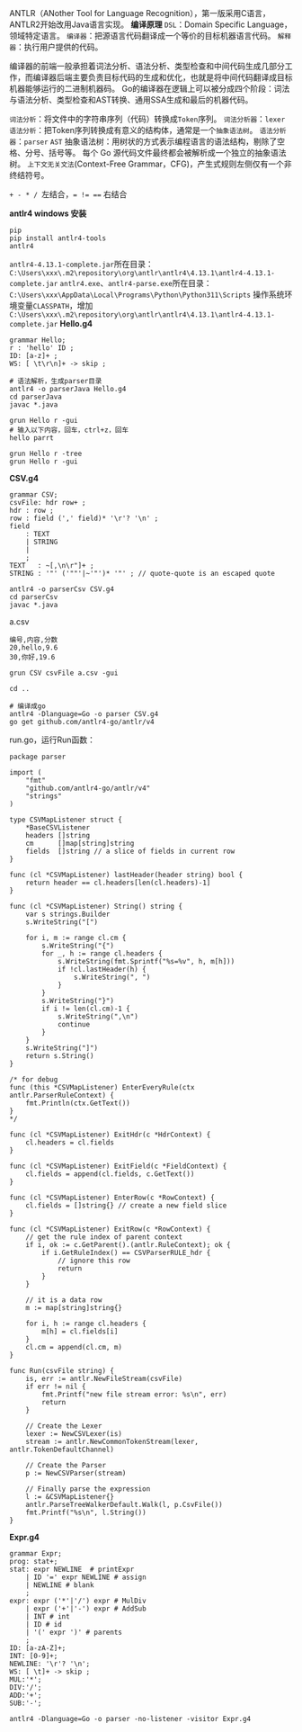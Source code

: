 ANTLR（ANother Tool for Language Recognition），第一版采用C语言，ANTLR2开始改用Java语言实现。
**编译原理**
`DSL`：Domain Specific Language，领域特定语言。
`编译器`：把源语言代码翻译成一个等价的目标机器语言代码。
`解释器`：执行用户提供的代码。

编译器的前端一般承担着词法分析、语法分析、类型检查和中间代码生成几部分工作，而编译器后端主要负责目标代码的生成和优化，也就是将中间代码翻译成目标机器能够运行的二进制机器码。
Go的编译器在逻辑上可以被分成四个阶段：词法与语法分析、类型检查和AST转换、通用SSA生成和最后的机器代码。

`词法分析`：将文件中的字符串序列（代码）转换成`Token`序列。
`词法分析器`：`lexer`
`语法分析`：把Token序列转换成有意义的结构体，通常是一个`抽象语法树`。
`语法分析器`：`parser`
`AST` 抽象语法树：用树状的方式表示编程语言的语法结构，剔除了空格、分号、括号等。
每个 Go 源代码文件最终都会被解析成一个独立的抽象语法树。
`上下文无关文法`(Context-Free Grammar，CFG)，产生式规则左侧仅有一个非终结符号。

`+ - * / `左结合，`= != ==` 右结合

**antlr4 windows 安装**
```
pip
pip install antlr4-tools
antlr4
```
`antlr4-4.13.1-complete.jar`所在目录：
`C:\Users\xxx\.m2\repository\org\antlr\antlr4\4.13.1\antlr4-4.13.1-complete.jar`
`antlr4.exe`、`antlr4-parse.exe`所在目录：
`C:\Users\xxx\AppData\Local\Programs\Python\Python311\Scripts`
操作系统环境变量`CLASSPATH`，增加`C:\Users\xxx\.m2\repository\org\antlr\antlr4\4.13.1\antlr4-4.13.1-complete.jar`
**Hello.g4**
```
grammar Hello;
r : 'hello' ID ;
ID: [a-z]+ ;
WS: [ \t\r\n]+ -> skip ;
```
```
# 语法解析，生成parser目录
antlr4 -o parserJava Hello.g4
cd parserJava
javac *.java

grun Hello r -gui
# 输入以下内容，回车，ctrl+z，回车
hello parrt

grun Hello r -tree
grun Hello r -gui
```
**CSV.g4**
```
grammar CSV;
csvFile: hdr row+ ;
hdr : row ;
row : field (',' field)* '\r'? '\n' ;
field
    : TEXT
    | STRING
    |
    ;
TEXT   : ~[,\n\r"]+ ;
STRING : '"' ('""'|~'"')* '"' ; // quote-quote is an escaped quote
```
```
antlr4 -o parserCsv CSV.g4
cd parserCsv
javac *.java
```
a.csv
```
编号,内容,分数
20,hello,9.6
30,你好,19.6
```
```
grun CSV csvFile a.csv -gui

cd ..

# 编译成go
antlr4 -Dlanguage=Go -o parser CSV.g4
go get github.com/antlr4-go/antlr/v4
```
run.go，运行Run函数：
```
package parser

import (
	"fmt"
	"github.com/antlr4-go/antlr/v4"
	"strings"
)

type CSVMapListener struct {
	*BaseCSVListener
	headers []string
	cm      []map[string]string
	fields  []string // a slice of fields in current row
}

func (cl *CSVMapListener) lastHeader(header string) bool {
	return header == cl.headers[len(cl.headers)-1]
}

func (cl *CSVMapListener) String() string {
	var s strings.Builder
	s.WriteString("[")

	for i, m := range cl.cm {
		s.WriteString("{")
		for _, h := range cl.headers {
			s.WriteString(fmt.Sprintf("%s=%v", h, m[h]))
			if !cl.lastHeader(h) {
				s.WriteString(", ")
			}
		}
		s.WriteString("}")
		if i != len(cl.cm)-1 {
			s.WriteString(",\n")
			continue
		}
	}
	s.WriteString("]")
	return s.String()
}

/* for debug
func (this *CSVMapListener) EnterEveryRule(ctx antlr.ParserRuleContext) {
	fmt.Println(ctx.GetText())
}
*/

func (cl *CSVMapListener) ExitHdr(c *HdrContext) {
	cl.headers = cl.fields
}

func (cl *CSVMapListener) ExitField(c *FieldContext) {
	cl.fields = append(cl.fields, c.GetText())
}

func (cl *CSVMapListener) EnterRow(c *RowContext) {
	cl.fields = []string{} // create a new field slice
}

func (cl *CSVMapListener) ExitRow(c *RowContext) {
	// get the rule index of parent context
	if i, ok := c.GetParent().(antlr.RuleContext); ok {
		if i.GetRuleIndex() == CSVParserRULE_hdr {
			// ignore this row
			return
		}
	}

	// it is a data row
	m := map[string]string{}

	for i, h := range cl.headers {
		m[h] = cl.fields[i]
	}
	cl.cm = append(cl.cm, m)
}

func Run(csvFile string) {
	is, err := antlr.NewFileStream(csvFile)
	if err != nil {
		fmt.Printf("new file stream error: %s\n", err)
		return
	}

	// Create the Lexer
	lexer := NewCSVLexer(is)
	stream := antlr.NewCommonTokenStream(lexer, antlr.TokenDefaultChannel)

	// Create the Parser
	p := NewCSVParser(stream)

	// Finally parse the expression
	l := &CSVMapListener{}
	antlr.ParseTreeWalkerDefault.Walk(l, p.CsvFile())
	fmt.Printf("%s\n", l.String())
}
```
**Expr.g4**
```
grammar Expr;
prog: stat+;
stat: expr NEWLINE  # printExpr
    | ID '=' expr NEWLINE # assign
    | NEWLINE # blank
    ;
expr: expr ('*'|'/') expr # MulDiv
    | expr ('+'|'-') expr # AddSub
    | INT # int
    | ID # id
    | '(' expr ')' # parents
    ;
ID: [a-zA-Z]+;
INT: [0-9]+;
NEWLINE: '\r'? '\n';
WS: [ \t]+ -> skip ;
MUL:'*';
DIV:'/';
ADD:'+';
SUB:'-';
```
```
antlr4 -Dlanguage=Go -o parser -no-listener -visitor Expr.g4
```




